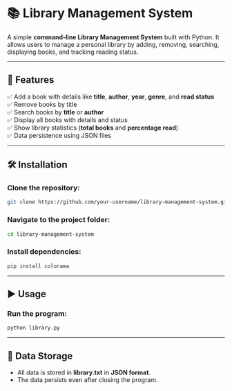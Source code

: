 # 📚 Library Management System  
A simple **command-line Library Management System** built with Python. It allows users to manage a personal library by adding, removing, searching, displaying books, and tracking reading status.

---

## 🚀 Features  
✅ Add a book with details like **title**, **author**, **year**, **genre**, and **read status**  
✅ Remove books by title  
✅ Search books by **title** or **author**  
✅ Display all books with details and status  
✅ Show library statistics (**total books** and **percentage read**)  
✅ Data persistence using JSON files  

---

## 🛠️ Installation  
### **Clone the repository:**  
```bash
git clone https://github.com/your-username/library-management-system.git  
```

### **Navigate to the project folder:**  
```bash
cd library-management-system  
```

### **Install dependencies:**  
```bash
pip install colorama  
```

---

## ▶️ Usage  
### **Run the program:**  
```bash
python library.py  
```

---

## 📝 Data Storage  
- All data is stored in **library.txt** in **JSON format**.  
- The data persists even after closing the program.  

